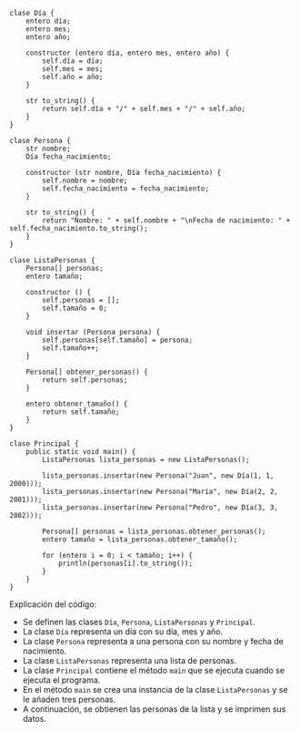 ```cool
clase Día {
    entero día;
    entero mes;
    entero año;

    constructor (entero día, entero mes, entero año) {
        self.día = día;
        self.mes = mes;
        self.año = año;
    }

    str to_string() {
        return self.día + "/" + self.mes + "/" + self.año;
    }
}

clase Persona {
    str nombre;
    Día fecha_nacimiento;

    constructor (str nombre, Día fecha_nacimiento) {
        self.nombre = nombre;
        self.fecha_nacimiento = fecha_nacimiento;
    }

    str to_string() {
        return "Nombre: " + self.nombre + "\nFecha de nacimiento: " + self.fecha_nacimiento.to_string();
    }
}

clase ListaPersonas {
    Persona[] personas;
    entero tamaño;

    constructor () {
        self.personas = [];
        self.tamaño = 0;
    }

    void insertar (Persona persona) {
        self.personas[self.tamaño] = persona;
        self.tamaño++;
    }

    Persona[] obtener_personas() {
        return self.personas;
    }

    entero obtener_tamaño() {
        return self.tamaño;
    }
}

clase Principal {
    public static void main() {
        ListaPersonas lista_personas = new ListaPersonas();

        lista_personas.insertar(new Persona("Juan", new Día(1, 1, 2000)));
        lista_personas.insertar(new Persona("María", new Día(2, 2, 2001)));
        lista_personas.insertar(new Persona("Pedro", new Día(3, 3, 2002)));

        Persona[] personas = lista_personas.obtener_personas();
        entero tamaño = lista_personas.obtener_tamaño();

        for (entero i = 0; i < tamaño; i++) {
            println(personas[i].to_string());
        }
    }
}
```

Explicación del código:

* Se definen las clases `Día`, `Persona`, `ListaPersonas` y `Principal`.
* La clase `Día` representa un día con su día, mes y año.
* La clase `Persona` representa a una persona con su nombre y fecha de nacimiento.
* La clase `ListaPersonas` representa una lista de personas.
* La clase `Principal` contiene el método `main` que se ejecuta cuando se ejecuta el programa.
* En el método `main` se crea una instancia de la clase `ListaPersonas` y se le añaden tres personas.
* A continuación, se obtienen las personas de la lista y se imprimen sus datos.
